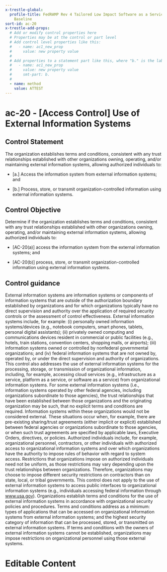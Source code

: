 ```yaml
---
x-trestle-global:
  profile-title: FedRAMP Rev 4 Tailored Low Impact Software as a Service (LI-SaaS)
    Baseline
sort-id: ac-20
x-trestle-add-props:
  # Add or modify control properties here
  # Properties may be at the control or part level
  # Add control level properties like this:
  #   - name: ac1_new_prop
  #     value: new property value
  #
  # Add properties to a statement part like this, where "b." is the label of the target statement part
  #   - name: ac1_new_prop
  #     value: new property value
  #     smt-part: b.
  #
  - name: method
    value: ATTEST
---
```


# ac-20 - \[Access Control\] Use of External Information Systems

## Control Statement

The organization establishes terms and conditions, consistent with any trust relationships established with other organizations owning, operating, and/or maintaining external information systems, allowing authorized individuals to:

- \[a.\] Access the information system from external information systems; and

- \[b.\] Process, store, or transmit organization-controlled information using external information systems.

## Control Objective

Determine if the organization establishes terms and conditions, consistent with any trust relationships established with other organizations owning, operating, and/or maintaining external information systems, allowing authorized individuals to:

- \[AC-20(a)\] access the information system from the external information systems; and

- \[AC-20(b)\] process, store, or transmit organization-controlled information using external information systems.

## Control guidance

External information systems are information systems or components of information systems that are outside of the authorization boundary established by organizations and for which organizations typically have no direct supervision and authority over the application of required security controls or the assessment of control effectiveness. External information systems include, for example: (i) personally owned information systems/devices (e.g., notebook computers, smart phones, tablets, personal digital assistants); (ii) privately owned computing and communications devices resident in commercial or public facilities (e.g., hotels, train stations, convention centers, shopping malls, or airports); (iii) information systems owned or controlled by nonfederal governmental organizations; and (iv) federal information systems that are not owned by, operated by, or under the direct supervision and authority of organizations. This control also addresses the use of external information systems for the processing, storage, or transmission of organizational information, including, for example, accessing cloud services (e.g., infrastructure as a service, platform as a service, or software as a service) from organizational information systems. For some external information systems (i.e., information systems operated by other federal agencies, including organizations subordinate to those agencies), the trust relationships that have been established between those organizations and the originating organization may be such, that no explicit terms and conditions are required. Information systems within these organizations would not be considered external. These situations occur when, for example, there are pre-existing sharing/trust agreements (either implicit or explicit) established between federal agencies or organizations subordinate to those agencies, or when such trust agreements are specified by applicable laws, Executive Orders, directives, or policies. Authorized individuals include, for example, organizational personnel, contractors, or other individuals with authorized access to organizational information systems and over which organizations have the authority to impose rules of behavior with regard to system access. Restrictions that organizations impose on authorized individuals need not be uniform, as those restrictions may vary depending upon the trust relationships between organizations. Therefore, organizations may choose to impose different security restrictions on contractors than on state, local, or tribal governments. This control does not apply to the use of external information systems to access public interfaces to organizational information systems (e.g., individuals accessing federal information through www.usa.gov). Organizations establish terms and conditions for the use of external information systems in accordance with organizational security policies and procedures. Terms and conditions address as a minimum: types of applications that can be accessed on organizational information systems from external information systems; and the highest security category of information that can be processed, stored, or transmitted on external information systems. If terms and conditions with the owners of external information systems cannot be established, organizations may impose restrictions on organizational personnel using those external systems.

# Editable Content

<!-- Make additions and edits below -->
<!-- The above represents the contents of the control as received by the profile, prior to additions. -->
<!-- If the profile makes additions to the control, they will appear below. -->
<!-- The above markdown may not be edited but you may edit the content below, and/or introduce new additions to be made by the profile. -->
<!-- If there is a yaml header at the top, parameter values may be edited. Use --set-parameters to incorporate the changes during assembly. -->
<!-- The content here will then replace what is in the profile for this control, after running profile-assemble. -->
<!-- The added parts in the profile for this control are below.  You may edit them and/or add new ones. -->
<!-- Each addition must have a heading either of the form ## Control my_addition_name -->
<!-- or ## Part a. (where the a. refers to one of the control statement labels.) -->
<!-- "## Control" parts are new parts added after the statement part. -->
<!-- "## Part" parts are new parts added into the top-level statement part with that label. -->
<!-- Subparts may be added with nested hash levels of the form ### My Subpart Name -->
<!-- underneath the parent ## Control or ## Part being added -->
<!-- See https://ibm.github.io/compliance-trestle/tutorials/ssp_profile_catalog_authoring/ssp_profile_catalog_authoring for guidance. -->
